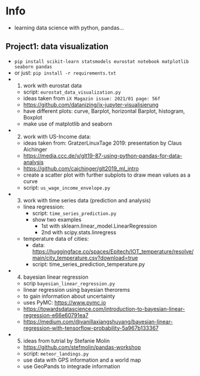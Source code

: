 # Info
- learning data science with python, pandas...
## Project1: data visualization
- `pip install scikit-learn statsmodels eurostat notebook matplotlib seaborn pandas`
- or just: `pip install -r requirements.txt`
- 1. work with eurostat data
  - script: `eurostat_data_visualization.py`
  - ideas taken from `iX Magazin issue: 2021/01 page: 56f`
  - https://github.com/datanizing/ix-jupyter-visualisierung
  - have different plots: curve, Barplot, horizontal Barplot, histogram, Boxplot
  - make use of matplotlib and seaborn
- 2. work with US-Income data:
  - ideas taken from: GratzerLinuxTage 2019: presentation by Claus Aichinger
  - https://media.ccc.de/v/glt19-87-using-python-pandas-for-data-analysis
  - https://github.com/caichinger/glt2019_ml_intro
  - create a scatter plot with further subplots to draw mean values as a curve
  - script: `us_wage_income_envelope.py`
- 3. work with time series data (prediction and analysis)
  - linea regression:
    - script: `time_series_prediction.py`
    - show two examples
      - 1st with sklearn.linear_model.LinearRegression
      - 2nd with scipy.stats.linregress
  - temperature data of cities:
    - data: https://huggingface.co/spaces/Epitech/IOT_temperature/resolve/main/city_temperature.csv?download=true
    - script: time_series_prediction_temperature.py
- 4. bayesian linear regression
  - scrip `bayesian_linear_regression.py`
  - linear regression using bayesian therorems
  - to gain information about uncertainty
  - uses PyMC: https://www.pymc.io
  - https://towardsdatascience.com/introduction-to-bayesian-linear-regression-e66e60791ea7
  - https://medium.com/@vanillaxiangshuyang/bayesian-linear-regression-with-tensorflow-probability-5a967b133367
- 5. ideas from tutrial by Stefanie Molin
  - https://github.com/stefmolin/pandas-workshop
  - script: `meteor_landings.py`
  - use data with GPS information and a world map
  - use GeoPands to integrade information
